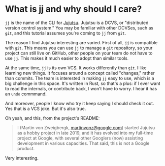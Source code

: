# What is jj and why should I care?

`jj` is the name of the CLI for [Jujutsu][jj]. Jujutsu is a DCVS, or
"distributed version control system." You may be familiar with other DCVSes,
such as `git`, and this tutorial assumes you're coming to `jj` from `git`.

The reason I find Jujutsu interesting are varied. First of all, `jj` is
compatible with `git`. This means you can use `jj` to manage a `git` repository,
so your project can still live on GitHub, other people on your team do not have
to use `jj`. This makes it much easier to adopt than similar tools.

At the same time, `jj` is its own VCS. It works differently than `git`. I like
learning new things. It focuses around a concept called "changes," rather
than commits. The team is interested in making `jj` easy to use, which is a
big challenge in this space. It's written in Rust, so that's a plus: if I ever
want to read the internals, or contribute back, I won't have to worry. I hear
it has an `undo` commmand.

And moreover, people I know who try it keep saying I should check it out. Yes
that is a VCS joke. But it's also true.

Oh yeah, and this, from the project's README:

> I (Martin von Zweigbergk, martinvonz@google.com) started Jujutsu as a hobby
> project in late 2019, and it has evolved into my full-time project at Google,
> with several other Googlers (now) assisting development in various capacities.
> That said, this is not a Google product.

Very interesting.

[jj]: https://github.com/martinvonz/jj
